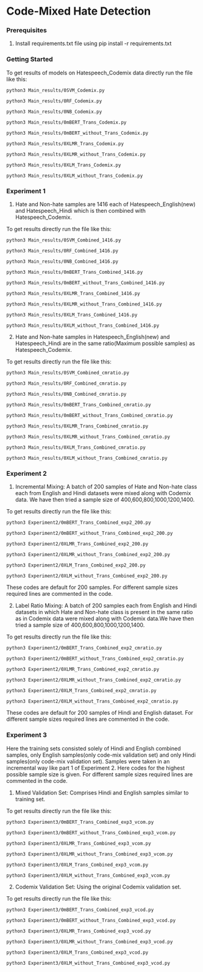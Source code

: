 # Code-Mixed Hate Detection

### Prerequisites

1. Install requirements.txt file using
pip install -r requirements.txt


### Getting Started

To get results of models on Hatespeech_Codemix data directly run the file like this:
```
python3 Main_results/0SVM_Codemix.py

python3 Main_results/0RF_Codemix.py

python3 Main_results/0NB_Codemix.py

python3 Main_results/0mBERT_Trans_Codemix.py

python3 Main_results/0mBERT_without_Trans_Codemix.py

python3 Main_results/0XLMR_Trans_Codemix.py

python3 Main_results/0XLMR_without_Trans_Codemix.py

python3 Main_results/0XLM_Trans_Codemix.py

python3 Main_results/0XLM_without_Trans_Codemix.py
```


### Experiment 1

1. Hate and Non-hate samples are 1416 each of Hatespeech_English(new) and
Hatespeech_Hindi which is then combined with Hatespeech_Codemix.


To get results directly run the file like this:

``` 
python3 Main_results/0SVM_Combined_1416.py

python3 Main_results/0RF_Combined_1416.py

python3 Main_results/0NB_Combined_1416.py

python3 Main_results/0mBERT_Trans_Combined_1416.py

python3 Main_results/0mBERT_without_Trans_Combined_1416.py

python3 Main_results/0XLMR_Trans_Combined_1416.py

python3 Main_results/0XLMR_without_Trans_Combined_1416.py

python3 Main_results/0XLM_Trans_Combined_1416.py

python3 Main_results/0XLM_without_Trans_Combined_1416.py
```


2. Hate and Non-hate samples in Hatespeech_English(new) and Hatespeech_Hindi are
in the same ratio(Maximum possible samples) as Hatespeech_Codemix.

To get results directly run the file like this:

```
python3 Main_results/0SVM_Combined_cmratio.py

python3 Main_results/0RF_Combined_cmratio.py

python3 Main_results/0NB_Combined_cmratio.py

python3 Main_results/0mBERT_Trans_Combined_cmratio.py

python3 Main_results/0mBERT_without_Trans_Combined_cmratio.py

python3 Main_results/0XLMR_Trans_Combined_cmratio.py

python3 Main_results/0XLMR_without_Trans_Combined_cmratio.py

python3 Main_results/0XLM_Trans_Combined_cmratio.py

python3 Main_results/0XLM_without_Trans_Combined_cmratio.py
```



### Experiment 2


1. Incremental Mixing: A batch of 200 samples of Hate and Non-hate class each from
English and Hindi datasets were mixed along with Codemix data. We have then tried a
sample size of 400,600,800,1000,1200,1400.

To get results directly run the file like this:

```
python3 Experiment2/0mBERT_Trans_Combined_exp2_200.py

python3 Experiment2/0mBERT_without_Trans_Combined_exp2_200.py

python3 Experiment2/0XLMR_Trans_Combined_exp2_200.py

python3 Experiment2/0XLMR_without_Trans_Combined_exp2_200.py

python3 Experiment2/0XLM_Trans_Combined_exp2_200.py

python3 Experiment2/0XLM_without_Trans_Combined_exp2_200.py
```

These codes are default for 200 samples. For different sample sizes required lines are
commented in the code.



2. Label Ratio Mixing: A batch of 200 samples each from English and Hindi datasets in
which Hate and Non-hate class is present in the same ratio as in Codemix data were
mixed along with Codemix data.We have then tried a sample size of
400,600,800,1000,1200,1400.
   
To get results directly run the file like this:

```
python3 Experiment2/0mBERT_Trans_Combined_exp2_cmratio.py

python3 Experiment2/0mBERT_without_Trans_Combined_exp2_cmratio.py

python3 Experiment2/0XLMR_Trans_Combined_exp2_cmratio.py

python3 Experiment2/0XLMR_without_Trans_Combined_exp2_cmratio.py

python3 Experiment2/0XLM_Trans_Combined_exp2_cmratio.py

python3 Experiment2/0XLM_without_Trans_Combined_exp2_cmratio.py
```

These codes are default for 200 samples of Hindi and English dataset. For different
sample sizes required lines are commented in the code.




### Experiment 3
Here the training sets consisted solely of Hindi and English combined samples, only
English samples(only code-mix validation set) and only Hindi samples(only code-mix
validation set). Samples were taken in an incremental way like part 1 of Experiment 2.
Here codes for the highest possible sample size is given. For different sample sizes
required lines are commented in the code.



1. Mixed Validation Set: Comprises Hindi and English samples similar to training set.
   
To get results directly run the file like this:

```
python3 Experiment3/0mBERT_Trans_Combined_exp3_vcom.py

python3 Experiment3/0mBERT_without_Trans_Combined_exp3_vcom.py

python3 Experiment3/0XLMR_Trans_Combined_exp3_vcom.py

python3 Experiment3/0XLMR_without_Trans_Combined_exp3_vcom.py

python3 Experiment3/0XLM_Trans_Combined_exp3_vcom.py

python3 Experiment3/0XLM_without_Trans_Combined_exp3_vcom.py
```



2. Codemix Validation Set: Using the original Codemix validation set.
   
To get results directly run the file like this:

```
python3 Experiment3/0mBERT_Trans_Combined_exp3_vcod.py

python3 Experiment3/0mBERT_without_Trans_Combined_exp3_vcod.py

python3 Experiment3/0XLMR_Trans_Combined_exp3_vcod.py

python3 Experiment3/0XLMR_without_Trans_Combined_exp3_vcod.py

python3 Experiment3/0XLM_Trans_Combined_exp3_vcod.py

python3 Experiment3/0XLM_without_Trans_Combined_exp3_vcod.py
```
